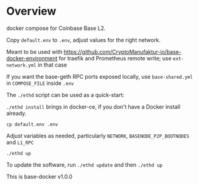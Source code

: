# Overview

docker compose for Coinbase Base L2.

Copy `default.env` to `.env`, adjust values for the right network.

Meant to be used with https://github.com/CryptoManufaktur-io/base-docker-environment for traefik and Prometheus remote write;
use `ext-network.yml` in that case

If you want the base-geth RPC ports exposed locally, use `base-shared.yml` in `COMPOSE_FILE` inside `.env`

The `./ethd` script can be used as a quick-start:

`./ethd install` brings in docker-ce, if you don't have a Docker install already.

`cp default.env .env`

Adjust variables as needed, particularly `NETWORK`, `BASENODE_P2P_BOOTNODES` and `L1_RPC`

`./ethd up`

To update the software, run `./ethd update` and then `./ethd up`

This is base-docker v1.0.0
